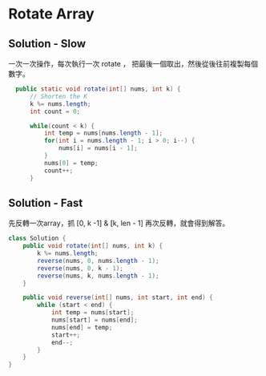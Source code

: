 # Rotate Array


## Solution - Slow

一次一次操作，每次執行一次 rotate ， 把最後一個取出，然後從後往前複製每個數字。

```java
  public static void rotate(int[] nums, int k) {
      // Shorten the K
      k %= nums.length;
      int count = 0;

      while(count < k) {
          int temp = nums[nums.length - 1];
          for(int i = nums.length - 1; i > 0; i--) {
              nums[i] = nums[i - 1];
          }
          nums[0] = temp;
          count++;
      }

```

## Solution - Fast

先反轉一次array，抓 [0, k -1] & [k, len - 1] 再次反轉，就會得到解答。

```java
class Solution {
    public void rotate(int[] nums, int k) {
        k %= nums.length;
        reverse(nums, 0, nums.length - 1);
        reverse(nums, 0, k - 1);
        reverse(nums, k, nums.length - 1);
    }

    public void reverse(int[] nums, int start, int end) {
        while (start < end) {
            int temp = nums[start];
            nums[start] = nums[end];
            nums[end] = temp;
            start++;
            end--;
        }
    }
}

```